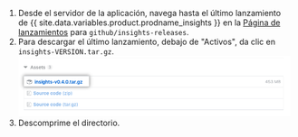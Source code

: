 1. Desde el servidor de la aplicación, navega hasta el último lanzamiento de {{ site.data.variables.product.prodname_insights }} en la [Página de lanzamientos](https://github.com/github/insights-releases/releases/latest) para `github/insights-releases`.
2. Para descargar el último lanzamiento, debajo de "Activos", da clic en `insights-VERSION.tar.gz`. ![Activo de instalación](/assets/images/help/insights/installation-tgz.png)
3. Descomprime el directorio.
